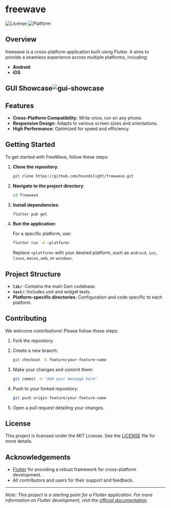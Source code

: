 # freewave

![License](https://img.shields.io/badge/license-MIT-blue.svg)
![Platform](https://img.shields.io/badge/platform-Flutter-blue.svg)

## Overview

freewave is a cross-platform application built using Flutter. It aims to provide a seamless experience across multiple platforms, including:

- **Android**
- **iOS**

## GUI Showcase![gui-showcase](https://github.com/user-attachments/assets/59d4387e-9141-429e-8bb0-5d0f4a8ee0ec)



## Features

- **Cross-Platform Compatibility**: Write once, run on any phone.
- **Responsive Design**: Adapts to various screen sizes and orientations.
- **High Performance**: Optimized for speed and efficiency.

## Getting Started

To get started with FreeWave, follow these steps:

1. **Clone the repository**:

    ```bash
    git clone https://github.com/houndslight/freewave.git
    ```

2. **Navigate to the project directory**:

    ```bash
    cd freewave
    ```

3. **Install dependencies**:

    ```bash
    flutter pub get
    ```

4. **Run the application**:

    For a specific platform, use:

    ```bash
    flutter run -d <platform>
    ```

    Replace `<platform>` with your desired platform, such as `android`, `ios`, `linux`, `macos`, `web`, or `windows`.

## Project Structure

- **`lib/`**: Contains the main Dart codebase.
- **`test/`**: Includes unit and widget tests.
- **Platform-specific directories**: Configuration and code specific to each platform.

## Contributing

We welcome contributions! Please follow these steps:

1. Fork the repository.
2. Create a new branch:

    ```bash
    git checkout -b feature/your-feature-name
    ```

3. Make your changes and commit them:

    ```bash
    git commit -m "Add your message here"
    ```

4. Push to your forked repository:

    ```bash
    git push origin feature/your-feature-name
    ```

5. Open a pull request detailing your changes.

## License

This project is licensed under the MIT License. See the [LICENSE](LICENSE) file for more details.

## Acknowledgements

- [Flutter](https://flutter.dev/) for providing a robust framework for cross-platform development.
- All contributors and users for their support and feedback.

---

*Note: This project is a starting point for a Flutter application. For more information on Flutter development, visit the [official documentation](https://docs.flutter.dev/).*
